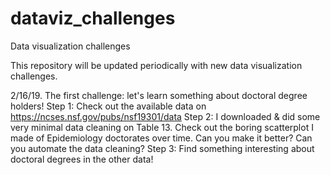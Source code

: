 # dataviz_challenges
Data visualization challenges

This repository will be updated periodically with new data visualization challenges. 

2/16/19. The first challenge: let's learn something about doctoral degree holders!
Step 1: Check out the available data on https://ncses.nsf.gov/pubs/nsf19301/data
Step 2: I downloaded & did some very minimal data cleaning on Table 13. 
  Check out the boring scatterplot I made of Epidemiology doctorates over time.
  Can you make it better? 
  Can you automate the data cleaning? 
Step 3: Find something interesting about doctoral degrees in the other data!

